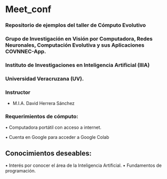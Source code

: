 # Meet_conf

### Repositorio de ejemplos del taller de Cómputo Evolutivo

### Grupo de Investigación en Visión por Computadora, Redes Neuronales, Computación Evolutiva y sus Aplicaciones **COVNNEC-App**.

### Instituto de Investigaciones en Inteligencia Artificial (IIIA) 
### Universidad Veracruzana (UV).

### Instructor
* M.I.A. David Herrera Sánchez

### Requerimientos de cómputo:
•	Computadora portátil con acceso a internet.

•	Cuenta en Google para acceder a Google Colab
	
## Conocimientos deseables:
•	Interés por conocer el área de la Inteligencia Artificial.
•	Fundamentos de programación.
